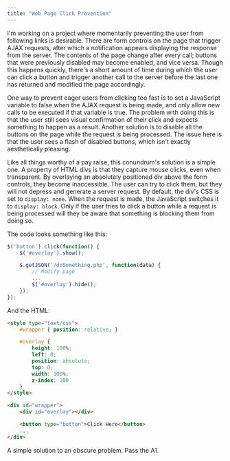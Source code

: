 ```yaml
---
title: "Web Page Click Prevention"
---
```


I'm working on a project where momentarily preventing the user from following links is desirable. There are form controls on the page that trigger AJAX requests, after which a notification appears displaying the response from the server. The contents of the page change after every call; buttons that were previously disabled may become enabled, and vice versa. Though this happens quickly, there's a short amount of time during which the user can click a button and trigger another call to the server before the last one has returned and modified the page accordingly.

One way to prevent eager users from clicking too fast is to set a JavaScript variable to false when the AJAX request is being made, and only allow new calls to be executed if that variable is true. The problem with doing this is that the user still sees visual confirmation of their click and expects something to happen as a result. Another solution is to disable all the buttons on the page while the request is being processed. The issue here is that the user sees a flash of disabled buttons, which isn't exactly aesthetically pleasing.

Like all things worthy of a pay raise, this conundrum's solution is a simple one. A property of HTML divs is that they capture mouse clicks, even when transparent. By overlaying an absolutely positioned div above the form controls, they become inaccessible. The user can try to click them, but they will not depress and generate a server request. By default, the div's CSS is set to `display: none`. When the request is made, the JavaScript switches it to `display: block`. Only if the user tries to click a button while a request is being processed will they be aware that something is blocking them from doing so.

The code looks something like this:

```javascript
$('button').click(function() {
    $('#overlay').show();

    $.getJSON('/doSomething.php', function(data) {
        // Modify page
        ...
        $('#overlay').hide();
    });
});
```

And the HTML:

```html
<style type="text/css">
    #wrapper { position: relative; }

    #overlay {
        height: 100%;
        left: 0;
        position: absolute;
        top: 0;
        width: 100%;
        z-index: 100
    }
</style>

<div id="wrapper">
    <div id="overlay"></div>

    <button type="button">Click Here</button>
    ...
</div>
```

A simple solution to an obscure problem. Pass the A1.
